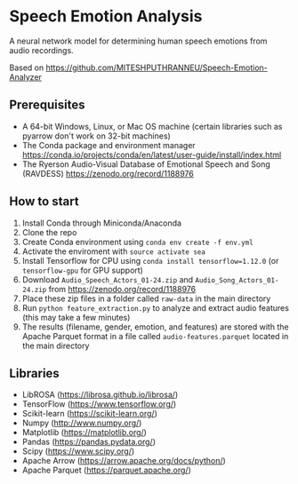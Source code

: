 # Speech Emotion Analysis
A neural network model for determining human speech emotions from audio recordings.

Based on https://github.com/MITESHPUTHRANNEU/Speech-Emotion-Analyzer

## Prerequisites
* A 64-bit Windows, Linux, or Mac OS machine (certain libraries such as pyarrow don't work on 32-bit machines)
* The Conda package and environment manager https://conda.io/projects/conda/en/latest/user-guide/install/index.html
* The Ryerson Audio-Visual Database of Emotional Speech and Song (RAVDESS) https://zenodo.org/record/1188976

## How to start
1. Install Conda through Miniconda/Anaconda
2. Clone the repo
3. Create Conda environment using `conda env create -f env.yml`
4. Activate the enviroment with `source activate sea`
5. Install Tensorflow for CPU using `conda install tensorflow=1.12.0` (or `tensorflow-gpu` for GPU support)
6. Download `Audio_Speech_Actors_01-24.zip` and `Audio_Song_Actors_01-24.zip` from https://zenodo.org/record/1188976
7. Place these zip files in a folder called `raw-data` in the main directory
8. Run `python feature_extraction.py` to analyze and extract audio features (this may take a few minutes)
9. The results (filename, gender, emotion, and features) are stored with the Apache Parquet format in a file called `audio-features.parquet` located in the main directory

## Libraries
* LibROSA (https://librosa.github.io/librosa/)
* TensorFlow (https://www.tensorflow.org/)
* Scikit-learn (https://scikit-learn.org/)
* Numpy (http://www.numpy.org/)
* Matplotlib (https://matplotlib.org/)
* Pandas (https://pandas.pydata.org/)
* Scipy (https://www.scipy.org/)
* Apache Arrow (https://arrow.apache.org/docs/python/)
* Apache Parquet (https://parquet.apache.org/)
